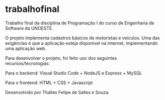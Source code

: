 # trabalhofinal
Trabalho final da disciplina de Programação I do curso de Engenharia de Software da UNOESTE.

O projeto implementa cadastros básicos de motoristas e veículos. 
Uma das exigências é que a aplicação esteja disponível na Internet, implementando uma aplicação web.

Para desenvolver o projeto, foi feito uso dos seguintes recursos/tecnologias:

Para o backend: Visual Studio Code + NodeJS e Express + MySQL

Para o frontend: HTML + CSS + Javascript

Desenvolvido por Thalles Felipe de Salles e Souza.

